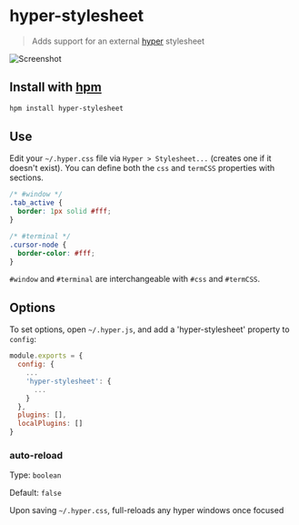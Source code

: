 # hyper-stylesheet

> Adds support for an external [hyper][hyper] stylesheet

![Screenshot][screenshot]

## Install with [hpm][hpm]

```bash
hpm install hyper-stylesheet
```

## Use

Edit your `~/.hyper.css` file via `Hyper > Stylesheet...` (creates one if it doesn't exist). You can define both the `css` and `termCSS` properties with sections.

```css
/* #window */
.tab_active {
  border: 1px solid #fff;
}

/* #terminal */
.cursor-node {
  border-color: #fff;
}
```

`#window` and `#terminal` are interchangeable with `#css` and `#termCSS`.

## Options

To set options, open `~/.hyper.js`, and add a 'hyper-stylesheet' property to `config`:

```js
module.exports = {
  config: {
    ...
    'hyper-stylesheet': {
      ...
    }
  },
  plugins: [],
  localPlugins: []
}
```

### auto-reload

Type: `boolean`

Default: `false`

Upon saving `~/.hyper.css`, full-reloads any hyper windows once focused

[hpm]: https://github.com/zeit/hpm
[hyper]: https://hyper.is
[screenshot]: https://raw.githubusercontent.com/chrisdothtml/hyper-stylesheet/master/img/screenshot.png
